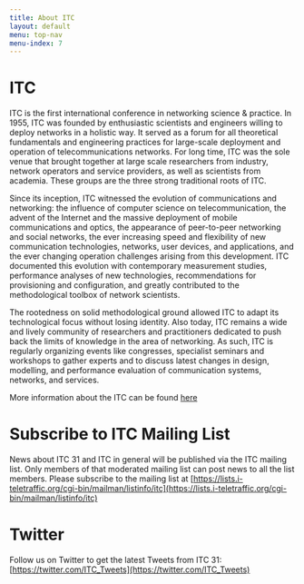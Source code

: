 ```yaml
---
title: About ITC
layout: default
menu: top-nav
menu-index: 7
---
```


# ITC

ITC is the first international conference in networking science & practice. In 1955, ITC was founded by enthusiastic scientists and engineers willing to deploy networks in a holistic way. It served as a forum for all theoretical fundamentals and engineering practices for large-scale deployment and operation of telecommunications networks. For long time, ITC was the sole venue that brought together at large scale researchers from industry, network operators and service providers, as well as scientists from academia. These groups are the three strong traditional roots of ITC.

Since its inception, ITC witnessed the evolution of communications and networking: the influence of computer science on telecommunication, the advent of the Internet and the massive deployment of mobile communications and optics, the appearance of peer-to-peer networking and social networks, the ever increasing speed and flexibility of new communication technologies, networks, user devices, and applications, and the ever changing operation challenges arising from this development. ITC documented this evolution with contemporary measurement studies, performance analyses of new technologies, recommendations for provisioning and configuration, and greatly contributed to the methodological toolbox of network scientists.

The rootedness on solid methodological ground allowed ITC to adapt its technological focus without losing identity. Also today, ITC remains a wide and lively community of researchers and practitioners dedicated to push back the limits of knowledge in the area of networking. As such, ITC is regularly organizing events like congresses, specialist seminars and workshops to gather experts and to discuss latest changes in design, modelling, and performance evaluation of communication systems, networks, and services.

More information about the ITC can be found [here](http://i-teletraffic.org/)

# Subscribe to ITC Mailing List

News about ITC 31 and ITC in general will be published via the ITC mailing list. Only members of that moderated mailing list can post news to all the list members. Please subscribe to the mailing list at [https://lists.i-teletraffic.org/cgi-bin/mailman/listinfo/itc](https://lists.i-teletraffic.org/cgi-bin/mailman/listinfo/itc)

# Twitter

Follow us on Twitter to get the latest Tweets from ITC 31: [https://twitter.com/ITC_Tweets](https://twitter.com/ITC_Tweets)
